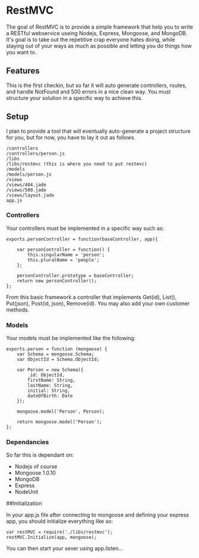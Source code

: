 RestMVC
=======

The goal of RestMVC is to  provide a simple framework that help you to write a RESTful webservice useing Nodejs, Express, Mongoose, and MongoDB.  It's goal is to take out the repetitive crap everyone hates doing, while staying out of your ways as much as possible and letting you do things how you want to.

## Features

This is the first checkin, but so far it will auto generate controllers, routes, and handle NotFound and 500 errors in a nice clean way.  You must structure your solution in a specific way to achieve this.

## Setup

I plan to provide a tool that will eventually auto-generate a project structure for you, but for now, you have to lay it out as follows.

    /controllers
    /controllers/person.js
    /libs
    /libs/restmvc (this is where you need to put restmvc)
    /models
    /models/person.js
    /views
    /views/404.jade
    /views/500.jade
    /views/layout.jade
    app.js

### Controllers

Your controllers must be implemented in a specific way such as:

    exports.personController = function(baseController, app){

        var personController = function() {
            this.singularName = 'person';
            this.pluralName = 'people';
        };

        personController.prototype = baseController;
        return new personController();
    };

From this basic framework a controller that implements Get(id), List(), Put(json), Post(id, json), Remove(id).  You may also add your own customer methods.

### Models

Your models must be implemented like the following:

    exports.person = function (mongoose) {
        var Schema = mongoose.Schema;
        var ObjectId = Schema.ObjectId;

        var Person = new Schema({
            _id: ObjectId,
            firstName: String,
            lastName: String,
            initial: String,
            dateOfBirth: Date
        });

        mongoose.model('Person', Person);

        return mongoose.model('Person');
    };


### Dependancies

So far this is dependant on:
 * Nodejs of course
 * Mongoose 1.0.10
 * MongoDB
 * Express
 * NodeUnit

##Initialization

In your app.js file after connecting to mongoose and defining your express app, you should initialize everything like so:

    var restMVC = require('./libs/restmvc');
    restMVC.Initialize(app, mongoose);

You can then start your sever using app.listen...